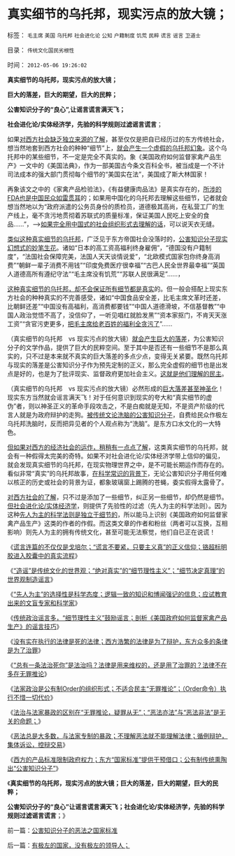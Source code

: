 # 真实细节的乌托邦，现实污点的放大镜；

标签： `毛主席` `美国` `乌托邦` `社会进化论` `公知` `户籍制度` `饥荒` `民粹` `谎言` `谣言` `卫道士` 

目录： `传统文化国民劣根性`

时间： `2012-05-06 19:26:02`

**真实细节的乌托邦，现实污点的放大镜；**

**巨大的落差，巨大的期望，巨大的民粹；**

**公害知识分子的“良心”,让谣言谎言满天飞；**

**社会进化论/实体经济学，先验的科学规则过滤谣言谎言**；

如果[对西方社会缺乏独立来源的了解](../../../2012/3/26/东方民众缺乏对西方社会的了解.md)，甚至仅仅是把自已经历过的东方传统社会，想当然地套到西方社会的种种“细节”上，[就会产生一个虚假的乌托邦幻象](../../../2009/11/15/民主“主义”乌托邦和北欧社会主义.md)。这个乌托邦中的某些细节，不一定是完全不真实的。象《美国政府如何监督家禽产品生产》一文中的《美国法典》，作为一部美国古今条文百科全书，被当成是一个不计司法成本的强大部门贯彻每个细节的“美国实在法”，美国成了斯大林国家！

再象该文之中的《家禽产品检验法》，《有益健康肉品法》是真实存在的，[所涉的FDA也是中国民众如雷贯耳](../../../2011/6/10/FDA监管越多越没有公益.md)的；如果用中国化的乌托邦去理解这些细节，记者就会想当然地以为“政府派遣的公务员身份的质检员，道德极其高尚，在私营工厂的生产线上，毫不贪污地贯彻着苏联式的质量标准，保证美国人民吃上安全的食品……”，——>[如果完全用中国式的社会组织形式去理解的话](http://darthvad.blog.163.com/blog/static/5339947020111128253230/)，可以说天衣无缝。

[类似这种真实细节的乌托邦](../../../2012/5/3/传统文化谣言多！“细节理性主义”鼓励谣言.md)，广泛见于东方帝国社会没落时的，[公害知识分子现实幻想式的妙笔生花](../../../2012/3/30/国产公知普遍愚昧，仅有“改变”的共识；.md)。诸如“日本的高工资高福利终身雇佣”，“德国没有户籍制度”，“法国社会保障完美，法国人天天谈情说爱”，“北欧模式国家包你终身高消费”“朝鲜一辈子消费不用钱”“印度免费医疗很幸福”“古巴人民全世界最幸福”“英国人道德高所有遵纪守法”“毛主席没有饥荒”“苏联人民很满足”……，

[这种真实细节的乌托邦，却不会保证所有细节都是真实](../../../2012/5/3/“绝对真实”的“细节理性主义”制造谣言.md)的。但一般会搭配上现实东方社会的种种真实的不完善感受，诸如“中国食品安全差，比毛主席文革时还差，比朝鲜还差”“中国没有高福利，高消费都要钱”“中国人道德滑坡，不信基督教”“中国人政治觉悟不高了，没信仰了，一听见唱红就脸发黑”“资本家抠门，不肯天天涨工资”“贪官污吏更多，[把毛主席给老百姓的福利全贪污了](../../../2012/4/26/愚民的觉醒：“谁黑了上帝给俺的那份福利？”.md)”……

（真实细节的乌托邦　vs 现实污点的放大镜）[就会产生巨大的落差](../../../2012/2/29/阻碍民主进程的不是既得的利益者.md)，为公害知识分子的文学作品，提供了巨大的民粹空间。至于其中是否还有一些细节不是那么真实的，只不过是本来就不真实的巨大落差的多点少点，变得无关紧要。既然乌托邦与现实的落差是公害知识分子作为预先定制的正义，那么完全虚假的细节也是出发点是好的，也是为了批评现实、监督政府更加社会主义。[这就是他们理解的民主](../../../2012/4/18/明胶／毒胶囊是媒体的专业炒作.md)。

（真实细节的乌托邦　vs 现实污点的放大镜）必然形成的[巨大落差甚至神圣化](../../../2009/8/29/过高的期望造就了唯心，左倾，和乌托邦.md)！现实东方当然就会谣言满天飞！对于任何意识到现实的夸大和“真实细节的虚伪”者，则以神圣正义的革命手段攻击之，不是白痴就是无知，不是资产阶级的代言人就是为政府辩护的走狗。[被传统文论洗脑的公害知识分子](../../../2010/8/6/“犬儒”特指有批评没有解决方法的批评家.md)，自费给民众作极左乌托邦洗脑时，反而把异见者的个人观点称为“洗脑”。是东方口水文化的一大特色。

[但如果对西方的经济社会的运作，稍稍有一点点了解](../../../2010/8/11/多了解一点世界历史，中国现实就少一点盲目性.md)，这类真实细节的乌托邦，就会有一种假得太完美的奇特。如果不对社会进化论/实体经济学带上信仰的偏见，就会发现真实细节的乌托邦，在现实物理世界之中，是不可能长期运作而存在的。看似非常“真实”的乌托邦故事，[在科学常识的背景下](../../../2009/9/25/依托科学的发展观打击极左民粹.md)，无论公害知识分子用任何难以核正的历史或社会的背景为证，都象玻璃窗上踢腾的苍蝇，委实假得太露骨了。

[对西方社会的了解](../../../2010/8/11/要了解中国历史，必须广读世界历史.md)，只不过是添加了一些细节，纠正另一些细节，却仍然是细节。[但社会进化论/实体经济学](../../../2012/3/12/数学－系统论和社会进化论之间的逻辑关系.md)，则提供了先验性的过滤（先人为主的科学法则）。因为这种[先人为主的科学法则是独立于细节的](../../../2012/5/3/“先人为主”的选择性是科学的认知态度；.md)，所以能马上识别《美国政府如何监督家禽产品生产》这类的作者的作假。而这类文章的作者和粉丝（两者可以互换，互相影响）则先人为主的拥有传统文化，甚至可能无法察觉，他们自已正在说谎！

《[谎言连篇的不仅仅是戈培尔；“谎言不要紧，只要主义真”的正义信仰；铬超标明胶进入胶囊中的真实流程](../../../2012/5/2/“谎言不要紧，只要主义真”的正义信仰.md)》

《[“造谣”是传统文化的世界观；“绝对真实”的“细节理性主义”；“细节决定真理”的世界观制造谣言](../../../2012/5/3/“绝对真实”的“细节理性主义”制造谣言.md)》

《[“先人为主”的选择性是科学态度；逻辑一致的知识和博闻强记的信息；应试教育出来的文盲专家和科学家](../../../2012/5/3/“先人为主”的选择性是科学的认知态度；.md)》

《[传统政治谣言多，“细节理性主义”鼓励谣言；剖析《美国政府如何监督家禽产品生产》的谣言技巧](../../../2012/5/3/传统文化谣言多！“细节理性主义”鼓励谣言.md)》

《[没有实在执行的法律是死的法律；西方浩繁的法律是为了辩护，东方众多的条律是为了治罪](../../../2012/5/4/虚构现实的“西方民主的乌托邦”.md)》

《[“总有一条法治死你”是法治吗？法律是用来维权的，还是用了治罪的？法律不在多在无罪推论](../../../2012/5/4/“总有一条法治死你”把无辜者办成铁案.md)》

《[法家政治是公有制Order的组织形式；不适合民主“无罪推论”；（Order命令）执行不惜一切代价](../../../2012/5/4/苏联819政变，东德享里奇案和纽伦堡审判中的法家专制和原罪.md)》

《[法治与法家暴政的区别在“无罪推论，疑罪从无”；“恶法亦法”与“恶法非法”是无关的命题；](../../../2012/5/5/恶法亦法的法家暴政和无罪推论的法治.md)》

《[恶法总是大多数，与法家专制的暴政；不理解恶法就不能理解法律；循例辩护，集体诉讼，控辩交易](../../../2012/5/5/恶法总是大多数，循例辩护，集体诉讼，控辩交易，法家暴政.md)》

《[西方的产品标准限制政府权力；东方“国家标准”提供干预借口；公有制传统熏陶出“公害知识分子”](../../../2012/5/5/公害知识分子的恶法之国家标准.md)》

《**真实细节的乌托邦，现实污点的放大镜；巨大的落差，巨大的期望，巨大的民粹；**

**公害知识分子的“良心”让谣言谎言满天飞；社会进化论/实体经济学，先验的科学规则过滤谣言谎言**；》



前一篇：[公害知识分子的恶法之国家标准](../../../2012/5/5/公害知识分子的恶法之国家标准.md)

后一篇：[有极左的国家，没有极左的领导人；](../../../2012/5/6/有极左的国家，没有极左的领导人；.md)